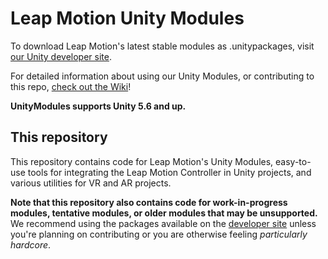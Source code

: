 # Leap Motion Unity Modules

To download Leap Motion's latest stable modules as .unitypackages, visit [our Unity developer site][devsite].

For detailed information about using our Unity Modules, or contributing to this repo, [check out the Wiki][wiki]!

**UnityModules supports Unity 5.6 and up.**

## This repository

This repository contains code for Leap Motion's Unity Modules, easy-to-use tools for integrating the Leap Motion Controller in Unity projects, and various utilities for VR and AR projects.

**Note that this repository also contains code for work-in-progress modules, tentative modules, or older modules that may be unsupported.** We recommend using the packages available on the [developer site][devsite] unless you're planning on contributing or you are otherwise feeling *particularly hardcore*.

[devsite]: https://developer.leapmotion.com/unity/ "Leap Motion Unity Developer site"
[wiki]: https://github.com/leapmotion/UnityModules/wiki "Leap Motion Unity Modules Wiki"
